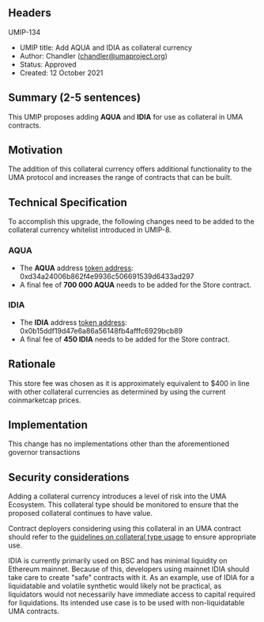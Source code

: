 ## Headers
UMIP-134

-   UMIP title: Add AQUA and IDIA as collateral currency 
-   Author:  Chandler (chandler@umaproject.org)
-   Status: Approved
-   Created:  12 October 2021

## Summary (2-5 sentences)

This UMIP proposes adding **AQUA** and **IDIA**  for use as collateral in UMA contracts.

## Motivation

The addition of this collateral currency offers additional functionality to the UMA protocol and increases the range of contracts that can be built.

## Technical Specification

To accomplish this upgrade, the following changes need to be added to the collateral currency whitelist introduced in UMIP-8.

### AQUA
-   The **AQUA** address [token address](https://etherscan.io/address/0xd34a24006b862f4e9936c506691539d6433ad297): 0xd34a24006b862f4e9936c506691539d6433ad297 
-   A final fee of **700 000 AQUA** needs to be added for the Store contract.
    
### IDIA
-   The **IDIA** address [token address](https://etherscan.io/address/0x0b15ddf19d47e6a86a56148fb4afffc6929bcb89): 0x0b15ddf19d47e6a86a56148fb4afffc6929bcb89 
-   A final fee of **450 IDIA** needs to be added for the Store contract.

## Rationale

This store fee was chosen as it is approximately equivalent to $400 in line with other collateral currencies as determined by using the current coinmarketcap prices.


## Implementation


This change has no implementations other than the aforementioned governor transactions

## Security considerations

Adding a collateral currency introduces a level of risk into the UMA Ecosystem.  This collateral type should be monitored to ensure that the proposed collateral continues to have value.

Contract deployers considering using this collateral in an UMA contract should refer to the [guidelines on collateral type usage](https://docs.umaproject.org/uma-tokenholders/guidence-on-collateral-currency-addition) to ensure appropriate use.

IDIA is currently primarily used on BSC and has minimal liquidity on Ethereum mainnet. Because of this, developers using mainnet IDIA should take care to create "safe" contracts with it. As an example, use of IDIA for a liquidatable and volatile synthetic would likely not be practical, as liquidators would not necessarily have immediate access to capital required for liquidations. Its intended use case is to be used with non-liquidatable UMA contracts. 


